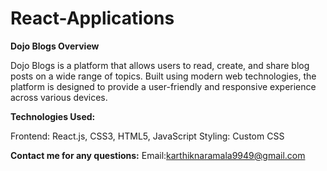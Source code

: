 # React-Applications
**Dojo Blogs Overview**

Dojo Blogs is a platform that allows users to read, create, and share blog posts on a wide range of topics. Built using modern web technologies, the platform is designed to provide a user-friendly and responsive experience across various devices.

**Technologies Used:**

Frontend: React.js, CSS3, HTML5, JavaScript
Styling: Custom CSS

**Contact me for any questions:**
Email:karthiknaramala9949@gmail.com
